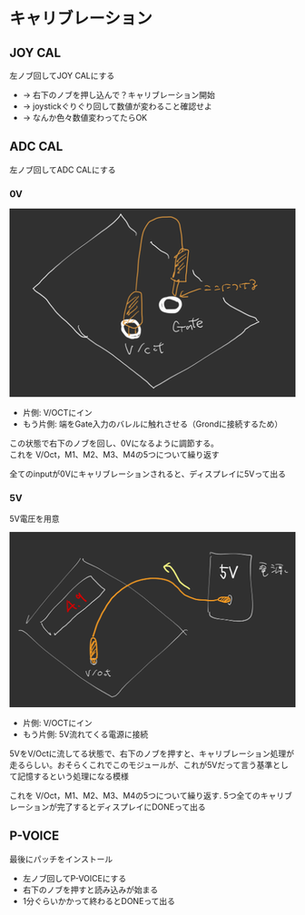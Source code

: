 # キャリブレーション

## JOY CAL

左ノブ回してJOY CALにする

- → 右下のノブを押し込んで？キャリブレーション開始
- → joystickぐりぐり回して数値が変わること確認せよ
- → なんか色々数値変わってたらOK

## ADC CAL

左ノブ回してADC CALにする

### 0V

![](./assets/cal1.png)

- 片側: V/OCTにイン
- もう片側: 端をGate入力のバレルに触れさせる（Grondに接続するため）

この状態で右下のノブを回し、0Vになるように調節する。  
これを V/Oct，M1、M2、M3、M4の5つについて繰り返す

全てのinputが0Vにキャリブレーションされると、ディスプレイに5Vって出る

### 5V

5V電圧を用意

![](./assets/cal2.jpg)

- 片側: V/OCTにイン
- もう片側: 5V流れてくる電源に接続

5VをV/Octに流してる状態で、右下のノブを押すと、キャリブレーション処理が走るらしい。おそらくこれでこのモジュールが、これが5Vだって言う基準として記憶するという処理になる模様

これを V/Oct，M1、M2、M3、M4の5つについて繰り返す. 
5つ全てのキャリブレーションが完了するとディスプレイにDONEって出る

## P-VOICE

最後にパッチをインストール

- 左ノブ回してP-VOICEにする
- 右下のノブを押すと読み込みが始まる
- 1分ぐらいかかって終わるとDONEって出る

